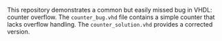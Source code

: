 This repository demonstrates a common but easily missed bug in VHDL: counter overflow. The `counter_bug.vhd` file contains a simple counter that lacks overflow handling.  The `counter_solution.vhd` provides a corrected version.
